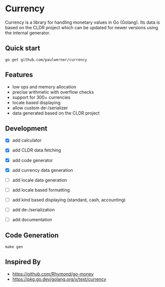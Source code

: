 # Currency

Currency is a library for handling monetary values in Go (Golang). 
Its data is based on the CLDR project which can be updated for newer versions using the internal generator.

## Quick start
`go get github.com/paulwerner/currency`


## Features
- low ops and memory allocation
- precise arithmetic with overflow checks
- support for 300+ currencies
- locale based displaying
- allow custom de-/serializer
- data generated based on the CLDR project


## Development
- [x] add calculator
- [x] add CLDR data fetching
- [x] add code generator
- [x] add currency data generation
- [ ] add locale data generation
- [ ] add locale based formatting
- [ ] add kind based displaying (standard, cash, accounting)
- [ ] add de-/serialization
- [ ] add documentation


## Code Generation
`make gen`


## Inspired By
- https://github.com/Rhymond/go-money
- https://pkg.go.dev/golang.org/x/text/currency

